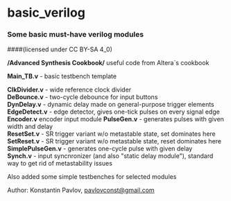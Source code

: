 ﻿# basic_verilog
### Some basic must-have verilog modules
####(licensed under CC BY-SA 4_0)


**/Advanced Synthesis Cookbook/**		useful code from Altera`s cookbook  

**Main_TB.v**		- basic testbench template  

**ClkDivider.v**		- wide reference clock divider  
**DeBounce.v**		- two-cycle debounce for input buttons  
**DynDelay.v**		- dynamic delay made on general-purpose trigger elements  
**EdgeDetect.v**		- edge detector, gives one-tick pulses on every signal edge  
**Encoder.v**		encoder input module
**PulseGen.v**		- generates pulses with given width and delay  
**ResetSet.v**		- SR trigger variant w/o metastable state, set dominates here  
**SetReset.v**		- SR trigger variant w/o metastable state, reset dominates here  
**SimplePulseGen.v**		- generates one-cycle pulse with given delay  
**Synch.v**		- input syncnronizer (and also "static delay module"), standard way to get rid of metastability issues  

Also added some simple testbenches for selected modules


Author: Konstantin Pavlov, pavlovconst@gmail.com

